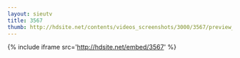 ```yaml
---
layout: sieutv
title: 3567
thumb: http://hdsite.net/contents/videos_screenshots/3000/3567/preview_360p.mp4.jpg
---
```

{% include iframe src='http://hdsite.net/embed/3567' %}
 
